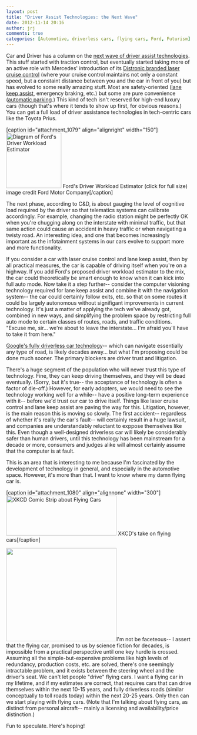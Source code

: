 ```yaml
---
layout: post
title: "Driver Assist Technologies: the Next Wave"
date: 2012-11-14 20:16
author: jrj
comments: true
categories: [Automotive, driverless cars, flying cars, Ford, Futurism]
---
```

Car and Driver has a column on the <a href="http://www.caranddriver.com/columns/john-phillips-how-come-no-one-calls-me-anymore-column" target="_blank">next wave of driver assist technologies</a>. This stuff started with traction control, but eventually started taking more of an active role with Mercedes' introduction of its <a href="http://en.wikipedia.org/wiki/Autonomous_cruise_control_system" target="_blank">Distronic branded laser cruise control</a> (where your cruise control maintains not only a constant speed, but a constaint distance between you and the car in front of you) but has evolved to some really amazing stuff. Most are safety-oriented (<a href="http://en.wikipedia.org/wiki/Lane_Keep_Assist" target="_blank">lane keep assist</a>, emergency braking, etc.) but some are pure convenience (<a href="http://en.wikipedia.org/wiki/Advanced_Parking_Guidance_System" target="_blank">automatic parking</a>.) This kind of tech isn't reserved for high-end luxury cars (though that's where it tends to show up first, for obvious reasons.) You can get a full load of driver assistance technologies in tech-centric cars like the Toyota Prius.

[caption id="attachment_1079" align="alignright" width="150"]<a href="http://jrjblog.constellationofideas.com/wp-content/uploads/sites/9/2012/11/driverworkload.jpg"><img class="size-thumbnail wp-image-1079" title="Driver Workload Estimator" src="http://jrjblog.constellationofideas.com/wp-content/uploads/sites/9/2012/11/driverworkload-150x150.jpg" alt="Diagram of Ford's Driver Workload Estimator" width="150" height="150" /></a> Ford's Driver Workload Estimator (click for full size) image credit Ford Motor Company[/caption]

The next phase, according to C&amp;D, is about gauging the level of cognitive load required by the driver so that telematics systems can calibrate accordingly. For example, changing the radio station might be perfectly OK when you're chugging along on the interstate with minimal traffic, but that same action could cause an accident in heavy traffic or when navigating a twisty road. An interesting idea, and one that becomes increasingly important as the infotainment systems in our cars evolve to support more and more functionality.

If you consider a car with laser cruise control and lane keep assist, then by all practical measures, the car is capable of driving itself when you're on a highway. If you add Ford's proposed driver workload estimator to the mix, the car could theoretically be smart enough to know when it can kick into full auto mode. Now take it a step further-- consider the computer visioning technology required for lane keep assist and combine it with the navigation system-- the car could certainly follow exits, etc. so that on some routes it could be largely autonomous without signifigant improvements in current technology. It's just a matter of applying the tech we've already got, combined in new ways, and simplifying the problem space by restricting full auto mode to certain classes of routes, roads, and traffic conditions. "Excuse me, sir... we're about to leave the interstate... I'm afraid you'll have to take it from here."

<a href="http://en.wikipedia.org/wiki/Google_driverless_car" target="_blank">Google's fully driverless car technology</a>-- which can navigate essentially any type of road, is likely decades away... but what I'm proposing could be done much sooner. The primary blockers are driver trust and litigation.

There's a huge segment of the population who will never trust this type of technology. Fine, they can keep driving themselves, and they will be dead eventually. (Sorry, but it's true-- the acceptance of technology is often a factor of die-off.) However, for early adopters, we would need to see the technology working well for a while-- have a positive long-term experience with it-- before we'd trust our car to drive itself. Things like laser cruise control and lane keep assist are paving the way for this. Litigation, however, is the main reason this is moving so slowly. The first accident-- regardless of whether it's really the car's fault-- will certainly result in a huge lawsuit, and companies are understandably reluctant to exppose themselves like this. Even though a well-designed driverless car will likely be considerably safer than human drivers, until this technology has been mainstream for a decade or more, consumers and judges alike will almost certainly assume that the computer is at fault.

This is an area that is interesting to me because I'm fascinated by the development of technology in general, and especially in the automotive space. However, it's more than that. I want to know where my damn flying car is.

[caption id="attachment_1080" align="alignnone" width="300"]<a href="http://xkcd.com/864/"><img class="size-medium wp-image-1080" title="XKCD - Flying Cars" src="http://jrjblog.constellationofideas.com/wp-content/uploads/sites/9/2012/11/flying_cars-300x108.png" alt="XKCD Comic Strip about Flying Cars" width="300" height="108" /></a> XKCD's take on flying cars[/caption]

<img class="alignright size-medium wp-image-1083" title="1580603004_e23e743a85_o" src="http://jrjblog.constellationofideas.com/wp-content/uploads/sites/9/2012/11/1580603004_e23e743a85_o-300x253.jpg" alt="" width="300" height="253" />I'm not be faceteous-- I assert that the flying car, promised to us by science fiction for decades, is impossible from a practical perspective until one key hurdle is crossed. Assuming all the simple-but-expensive problems like high levels of redundancy, production costs, etc. are solved, there's one seemingly intractable problem, and it exists between the steering wheel and the driver's seat. We can't let people "drive" flying cars. I want a flying car in my lifetime, and if my estimates are correct, that requires cars that can drive themselves within the next 10-15 years, and fully driverless roads (similar conceptually to toll roads today) within the next 20-25 years. Only then can we start playing with flying cars. (Note that I'm talking about flying cars, as distinct from personal aircraft-- mainly a licensing and availability/price distinction.)

Fun to speculate. Here's hoping!
